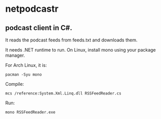 netpodcastr
===========

podcast client in C#.
--------------------

It reads the podcast feeds from feeds.txt and downloads them.  

It needs .NET runtime to run.
On Linux, install mono using your package manager.  

For Arch Linux, it is:  

```
pacman -Syu mono  
```

Compile:  
```
mcs /reference:System.Xml.Linq.dll RSSFeedReader.cs
```
Run:  
```
mono RSSFeedReader.exe 
```
